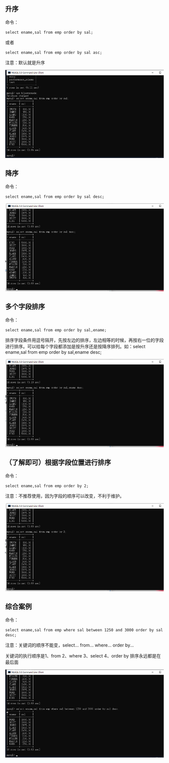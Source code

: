 ## 升序

命令：

```mysql
select ename,sal from emp order by sal;
```

或者 

```mysql
select ename,sal from emp order by sal asc;
```

注意：默认就是升序

![image-20210606174620250](03MySQL排序命令.assets/image-20210606174620250.png)

## 降序

命令：

```mysql
select ename,sal from emp order by sal desc;
```

![image-20210606174727544](03MySQL排序命令.assets/image-20210606174727544.png)

## 多个字段排序

命令：

```mysql
select ename,sal from emp order by sal,ename;
```

排序字段条件用逗号隔开，先按左边的排序，左边相等的时候，再按右一位的字段进行排序。可以给每个字段都添加是按升序还是按降序排列。如：select ename,sal from emp order by sal,ename desc;

![image-20210606175120151](03MySQL排序命令.assets/image-20210606175120151.png)

## （了解即可）根据字段位置进行排序

命令：

```mysql
select ename,sal from emp order by 2;
```

注意：不推荐使用，因为字段的顺序可以改变，不利于维护。

![image-20210606175254079](03MySQL排序命令.assets/image-20210606175254079.png)

## 综合案例

命令：

```mysql
select ename,sal from emp where sal between 1250 and 3000 order by sal desc;
```

注意：关键词的顺序不能变，select... from... where... order by...

关键词的执行顺序是1、from 2、where 3、select 4、order by 排序永远都是在最后面

![image-20210606175447353](03MySQL排序命令.assets/image-20210606175447353.png)

